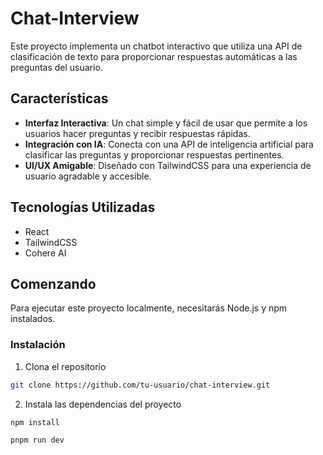 # Chat-Interview

Este proyecto implementa un chatbot interactivo que utiliza una API de clasificación de texto para proporcionar respuestas automáticas a las preguntas del usuario.

## Características

- **Interfaz Interactiva**: Un chat simple y fácil de usar que permite a los usuarios hacer preguntas y recibir respuestas rápidas.
- **Integración con IA**: Conecta con una API de inteligencia artificial para clasificar las preguntas y proporcionar respuestas pertinentes.
- **UI/UX Amigable**: Diseñado con TailwindCSS para una experiencia de usuario agradable y accesible.

## Tecnologías Utilizadas

- React
- TailwindCSS
- Cohere AI

## Comenzando

Para ejecutar este proyecto localmente, necesitarás Node.js y npm instalados.

### Instalación

1. Clona el repositorio



```bash
git clone https://github.com/tu-usuario/chat-interview.git
```
2. Instala las dependencias del proyecto
```bash
npm install
```

```bash
pnpm run dev
```